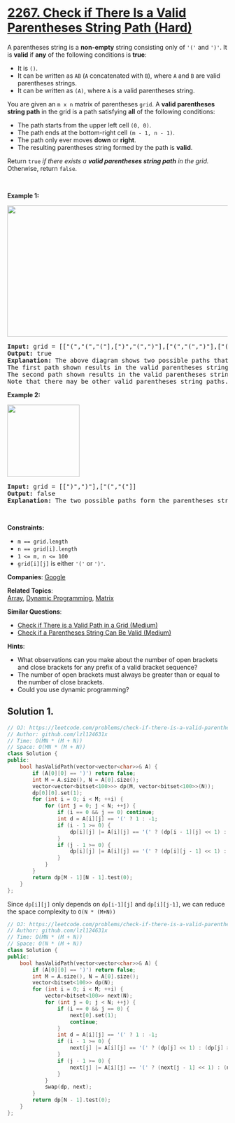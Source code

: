 # [2267.  Check if There Is a Valid Parentheses String Path (Hard)](https://leetcode.com/problems/check-if-there-is-a-valid-parentheses-string-path)

<p>A parentheses string is a <strong>non-empty</strong> string consisting only of <code>&#39;(&#39;</code> and <code>&#39;)&#39;</code>. It is <strong>valid</strong> if <strong>any</strong> of the following conditions is <strong>true</strong>:</p>

<ul>
	<li>It is <code>()</code>.</li>
	<li>It can be written as <code>AB</code> (<code>A</code> concatenated with <code>B</code>), where <code>A</code> and <code>B</code> are valid parentheses strings.</li>
	<li>It can be written as <code>(A)</code>, where <code>A</code> is a valid parentheses string.</li>
</ul>

<p>You are given an <code>m x n</code> matrix of parentheses <code>grid</code>. A <strong>valid parentheses string path</strong> in the grid is a path satisfying <strong>all</strong> of the following conditions:</p>

<ul>
	<li>The path starts from the upper left cell <code>(0, 0)</code>.</li>
	<li>The path ends at the bottom-right cell <code>(m - 1, n - 1)</code>.</li>
	<li>The path only ever moves <strong>down</strong> or <strong>right</strong>.</li>
	<li>The resulting parentheses string formed by the path is <strong>valid</strong>.</li>
</ul>

<p>Return <code>true</code> <em>if there exists a <strong>valid parentheses string path</strong> in the grid.</em> Otherwise, return <code>false</code>.</p>

<p>&nbsp;</p>
<p><strong class="example">Example 1:</strong></p>
<img alt="" src="https://assets.leetcode.com/uploads/2022/03/15/example1drawio.png" style="width: 521px; height: 300px;" />
<pre>
<strong>Input:</strong> grid = [[&quot;(&quot;,&quot;(&quot;,&quot;(&quot;],[&quot;)&quot;,&quot;(&quot;,&quot;)&quot;],[&quot;(&quot;,&quot;(&quot;,&quot;)&quot;],[&quot;(&quot;,&quot;(&quot;,&quot;)&quot;]]
<strong>Output:</strong> true
<strong>Explanation:</strong> The above diagram shows two possible paths that form valid parentheses strings.
The first path shown results in the valid parentheses string &quot;()(())&quot;.
The second path shown results in the valid parentheses string &quot;((()))&quot;.
Note that there may be other valid parentheses string paths.
</pre>

<p><strong class="example">Example 2:</strong></p>
<img alt="" src="https://assets.leetcode.com/uploads/2022/03/15/example2drawio.png" style="width: 165px; height: 165px;" />
<pre>
<strong>Input:</strong> grid = [[&quot;)&quot;,&quot;)&quot;],[&quot;(&quot;,&quot;(&quot;]]
<strong>Output:</strong> false
<strong>Explanation:</strong> The two possible paths form the parentheses strings &quot;))(&quot; and &quot;)((&quot;. Since neither of them are valid parentheses strings, we return false.
</pre>

<p>&nbsp;</p>
<p><strong>Constraints:</strong></p>

<ul>
	<li><code>m == grid.length</code></li>
	<li><code>n == grid[i].length</code></li>
	<li><code>1 &lt;= m, n &lt;= 100</code></li>
	<li><code>grid[i][j]</code> is either <code>&#39;(&#39;</code> or <code>&#39;)&#39;</code>.</li>
</ul>


**Companies**:
[Google](https://leetcode.com/company/google)

**Related Topics**:  
[Array](https://leetcode.com/tag/array), [Dynamic Programming](https://leetcode.com/tag/dynamic-programming), [Matrix](https://leetcode.com/tag/matrix)

**Similar Questions**:
* [Check if There is a Valid Path in a Grid (Medium)](https://leetcode.com/problems/check-if-there-is-a-valid-path-in-a-grid)
* [Check if a Parentheses String Can Be Valid (Medium)](https://leetcode.com/problems/check-if-a-parentheses-string-can-be-valid)

**Hints**:
* What observations can you make about the number of open brackets and close brackets for any prefix of a valid bracket sequence?
* The number of open brackets must always be greater than or equal to the number of close brackets.
* Could you use dynamic programming?

## Solution 1.

```cpp
// OJ: https://leetcode.com/problems/check-if-there-is-a-valid-parentheses-string-path
// Author: github.com/lzl124631x
// Time: O(MN * (M + N))
// Space: O(MN * (M + N))
class Solution {
public:
    bool hasValidPath(vector<vector<char>>& A) {
        if (A[0][0] == ')') return false;
        int M = A.size(), N = A[0].size();
        vector<vector<bitset<100>>> dp(M, vector<bitset<100>>(N));
        dp[0][0].set(1);
        for (int i = 0; i < M; ++i) {
            for (int j = 0; j < N; ++j) {
                if (i == 0 && j == 0) continue;
                int d = A[i][j] == '(' ? 1 : -1;
                if (i - 1 >= 0) {
                    dp[i][j] |= A[i][j] == '(' ? (dp[i - 1][j] << 1) : (dp[i - 1][j] >> 1);
                }
                if (j - 1 >= 0) {
                    dp[i][j] |= A[i][j] == '(' ? (dp[i][j - 1] << 1) : (dp[i][j - 1] >> 1);
                }
            }
        }
        return dp[M - 1][N - 1].test(0);
    }
};
```

Since `dp[i][j]` only depends on `dp[i-1][j]` and `dp[i][j-1]`, we can reduce the space complexity to `O(N * (M+N))`

```cpp
// OJ: https://leetcode.com/problems/check-if-there-is-a-valid-parentheses-string-path
// Author: github.com/lzl124631x
// Time: O(MN * (M + N))
// Space: O(N * (M + N))
class Solution {
public:
    bool hasValidPath(vector<vector<char>>& A) {
        if (A[0][0] == ')') return false;
        int M = A.size(), N = A[0].size();
        vector<bitset<100>> dp(N);
        for (int i = 0; i < M; ++i) {
            vector<bitset<100>> next(N);
            for (int j = 0; j < N; ++j) {
                if (i == 0 && j == 0) {
                    next[0].set(1);
                    continue;
                }
                int d = A[i][j] == '(' ? 1 : -1;
                if (i - 1 >= 0) {
                    next[j] |= A[i][j] == '(' ? (dp[j] << 1) : (dp[j] >> 1);
                }
                if (j - 1 >= 0) {
                    next[j] |= A[i][j] == '(' ? (next[j - 1] << 1) : (next[j - 1] >> 1);
                }
            }
            swap(dp, next);
        }
        return dp[N - 1].test(0);
    }
};
```